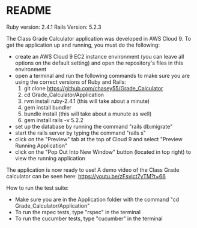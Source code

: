 # README
Ruby version: 2.4.1
Rails Version: 5.2.3

The Class Grade Calculator application was developed in AWS Cloud 9. To get
the application up and running, you must do the following:

- create an AWS Cloud 9 EC2 instance environment (you can leave all options on
  the default setting) and open the repository's files in this environment
- open a terminal and run the following commands to make sure you are using the
  correct versions of Ruby and Rails:
    1. git clone https://github.com/chasey55/Grade_Calculator
    2. cd Grade_Calculator/Application
    3. rvm install ruby-2.4.1 (this will take about a  minute)
    4. gem install bundler
    5. bundle install (this will take about a munute as well)
    6. gem install rails -v 5.2.2
- set up the database by running the command "rails db:migrate"
- start the rails server by typing the command "rails s"
- click on the "Preview" tab at the top of Cloud 9 and select "Preview Running
  Application"
- click on the "Pop Out Into New Window" button (located in top right) to view
  the running application

The application is now ready to use! A demo video of the Class Grade calculator
can be seen here: https://youtu.be/zFsvict7yTM?t=66


How to run the test suite:

- Make sure you are in the Application folder with the command
  "cd Grade_Calculator/Application"
- To run the rspec tests, type "rspec" in the terminal
- To run the cucumber tests, type "cucumber" in the terminal
